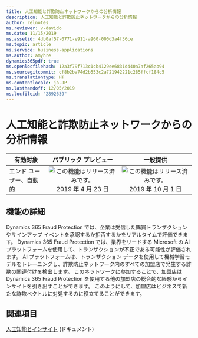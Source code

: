 ```yaml
---
title: 人工知能と詐欺防止ネットワークからの分析情報
description: 人工知能と詐欺防止ネットワークからの分析情報
author: relnotes
ms.reviewer: v-davido
ms.date: 11/15/2019
ms.assetid: 4db0af57-0771-e911-a960-000d3a4f36ce
ms.topic: article
ms.service: business-applications
ms.author: amyhre
dynamics365pdf: true
ms.openlocfilehash: 12a3f79f713c1cb4129ee6831d440a7af265ab94
ms.sourcegitcommit: cf8b2ba74d2b553c2a721942221c285ffcf184c5
ms.translationtype: HT
ms.contentlocale: ja-JP
ms.lasthandoff: 12/05/2019
ms.locfileid: "2892639"
---
```

# <a name="artificial-intelligence-and-insights-from-the-fraud-protection-network"></a>人工知能と詐欺防止ネットワークからの分析情報


| 有効対象    |  パブリック プレビュー | 一般提供 | 
| ---------- | :----------: |:----------: |
|エンド ユーザー、自動的|![この機能はリリース済みです。](/dynamics365-release-plan/media/green-checkmark.png "この機能はリリース済みです。") 2019 年 4 月 23 日| ![この機能はリリース済みです。](/dynamics365-release-plan/media/green-checkmark.png "この機能はリリース済みです。") 2019 年 10 月 1 日|






## <a name="feature-details"></a>機能の詳細
<!--feature detail start -->
Dynamics 365 Fraud Protection では、企業は受信した購買トランザクションやサインアップ イベントを承認するか拒否するかをリアルタイムで評価できます。 Dynamics 365 Fraud Protection では、業界をリードする Microsoft の AI プラットフォームを使用して、トランザクションが不正である可能性が評価されます。 AI プラットフォームは、トランザクション データを使用して機械学習モデルをトレーニングし、詐欺防止ネットワーク内のすべての加盟店で発生する詐欺の関連付けを検出します。 このネットワークに参加することで、加盟店は Dynamics 365 Fraud Protection を使用する他の加盟店の総合的な経験からインサイトを引き出すことができます。 このようにして、加盟店はビジネスで新たな詐欺ベクトルに対処するのに役立てることができます。
<!--feature detail end -->










## <a name="see-also"></a>関連項目

[人工知能とインサイト](https://docs.microsoft.com/dynamics365/fraud-protection/fraud-protection-network) (ドキュメント)
